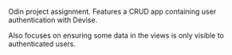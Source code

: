 Odin project assignment. Features a CRUD app containing user authentication with Devise. 

Also focuses on ensuring some data in the views is only visible to authenticated users.